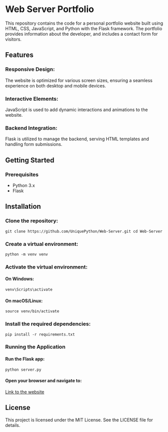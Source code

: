 # Web Server Portfolio
This repository contains the code for a personal portfolio website built using HTML, CSS, JavaScript, and Python with the Flask framework. The portfolio provides information about the developer, and includes a contact form for visitors.

## Features
### Responsive Design: 
The website is optimized for various screen sizes, ensuring a seamless experience on both desktop and mobile devices.
### Interactive Elements: 
JavaScript is used to add dynamic interactions and animations to the website.
### Backend Integration: 
Flask is utilized to manage the backend, serving HTML templates and handling form submissions.

## Getting Started
### Prerequisites
- Python 3.x
- Flask

## Installation

### Clone the repository:

`
git clone https://github.com/UniquePython/Web-Server.git
cd Web-Server
`

### Create a virtual environment:

`
python -m venv venv
`


### Activate the virtual environment:

#### On Windows:

`
venv\Scripts\activate
`

#### On macOS/Linux:

`
source venv/bin/activate
`

### Install the required dependencies:

`
pip install -r requirements.txt
`

### Running the Application
#### Run the Flask app:

`
python server.py
`

#### Open your browser and navigate to:

[Link to the website](http://127.0.0.1:5000)

## License
This project is licensed under the MIT License. See the LICENSE file for details.
